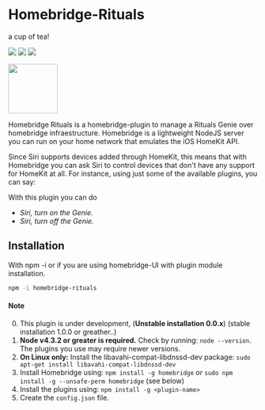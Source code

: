 # Homebridge-Rituals
a cup of tea!

<img src="https://img.shields.io/badge/stage-development-yellow"> <img src="https://img.shields.io/badge/completion-90%25-yellow"> <img src="https://img.shields.io/badge/license-MIT-green">

<img src="https://user-images.githubusercontent.com/19808920/58770949-bd9c7900-857f-11e9-8558-5dfaffddffda.png" height="100">

Homebridge Rituals is a homebridge-plugin to manage a Rituals Genie over homebridge infraestructure.
Homebridge is a lightweight NodeJS server you can run on your home network that emulates the iOS HomeKit API.

Since Siri supports devices added through HomeKit, this means that with Homebridge you can ask Siri to control devices that don't have any support for HomeKit at all. For instance, using just some of the available plugins, you can say:

With this plugin you can do

 * _Siri, turn on the Genie._ 
 * _Siri, turn off the Genie._

## Installation

With npm -i or if you are using homebridge-UI with plugin module installation.

```sh
npm -i homebridge-rituals
```

#### Note
0. This plugin is under development, (**Unstable installation 0.0.x**) (stable installation 1.0.0 or greather..)
1. **Node v4.3.2 or greater is required.** Check by running: `node --version`. The plugins you use may require newer versions.
2. **On Linux only:** Install the libavahi-compat-libdnssd-dev package: `sudo apt-get install libavahi-compat-libdnssd-dev`
3. Install Homebridge using: `npm install -g homebridge` _or_ `sudo npm install -g --unsafe-perm homebridge` (see below)
4. Install the plugins using: `npm install -g <plugin-name>`
5. Create the `config.json` file.
